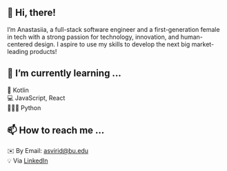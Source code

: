 ## 👋 Hi, there! 
I’m Anastasiia, a full-stack software engineer and a first-generation female in tech with a strong passion for technology, innovation, and human-centered design. I aspire to use my skills to develop the next big market-leading products!
## 🌱 I’m currently learning ... 
📱 Kotlin \
💻 JavaScript, React \
👨🏻‍💻  Python 

## 📫 How to reach me ... 
:envelope: By Email: asvirid@bu.edu \
:bulb: Via [LinkedIn](https://www.linkedin.com/in/anastasiia-sviridenko/)

<!---
asvirid/asvirid is a ✨ special ✨ repository because its `README.md` (this file) appears on your GitHub profile.
You can click the Preview link to take a look at your changes.
--->
